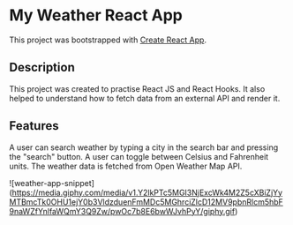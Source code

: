 # My Weather React App

This project was bootstrapped with [Create React App](https://github.com/facebook/create-react-app).

## Description

This project was created to practise React JS and React Hooks. It also helped to understand how to fetch data from an external API and render it.

## Features

A user can search weather by typing a city in the search bar and pressing the "search" button. A user can toggle between Celsius and Fahrenheit units. 
The weather data is fetched from Open Weather Map API.

![weather-app-snippet] (https://media.giphy.com/media/v1.Y2lkPTc5MGI3NjExcWk4M2Z5cXBiZjYyMTBmcTk0OHU1ejY0b3VldzduenFmMDc5MGhrciZlcD12MV9pbnRlcm5hbF9naWZfYnlfaWQmY3Q9Zw/pwOc7b8E6bwWJvhPyY/giphy.gif)



